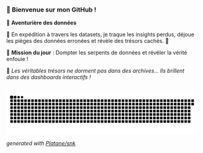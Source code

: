 
### 👋 Bienvenue sur mon GitHub !  

🔦 **Aventurière des données**
 
👀 En expédition à travers les datasets, je traque les insights perdus, déjoue les pièges des données erronées et révèle des trésors cachés. 💎

🐍 **Mission du jour** : Dompter les serpents de données et révéler la vérité enfouie !

🏴 _Les véritables trésors ne dorment pas dans des archives… Ils brillent dans des dashboards interactifs !_

<br clear="both">

<picture>
  <source
    media="(prefers-color-scheme: dark)"
    srcset="https://raw.githubusercontent.com/LesliePicot/LesliePicot/output/github-contribution-grid-snake-dark.svg"
  />
  <source
    media="(prefers-color-scheme: light)"
    srcset="https://raw.githubusercontent.com/LesliePicot/LesliePicot/output/github-contribution-grid-snake.svg"
  />
  <img
    alt="github contribution grid snake animation"
    src="https://raw.githubusercontent.com/LesliePicot/LesliePicot/output/github-contribution-grid-snake.svg"
  />
</picture>

_generated with [Platane/snk](https://github.com/Platane/snk)_
